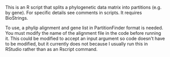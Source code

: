This is an R script that splits a phylogenetic data matrix into partitions (e.g. by gene). For specific details see
comments in scripts. It requires BioStrings.

To use, a phylip alignment and gene list in PartitionFinder format is needed. You must modify the name of the alignment file in the code before running it. This could be modified to accept an input argument so code doesn't have to be modified, but it currently does not because I usually run this in RStudio rather than as an Rscript command.
